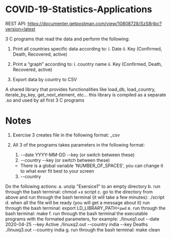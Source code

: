 # COVID-19-Statistics-Applications

REST API: https://documenter.getpostman.com/view/10808728/SzS8rjbc?version=latest

3 C programs that read the data and perform the following:
1) Print all countries specific data according to: 
  i. Date 
  ii. Key (Confirmed, Death, Recovered, active)
  
2) Print a “graph” according to: 
  i. country name 
  ii. Key (Confirmed, Death, Recovered, active)

3) Export data by country to CSV

A shared library that provides functionalities like load_db, load_country, iterate_by_key, get_next_element, etc... 
this library is compiled as a separate .so and used by all first 3 C programs

# Notes
1) Exercise 3 creates file in the following format: <country>_csv

2) All 3 of the programs takes parameters in the following format: 
    1. --date YYYY-MM-DD --key <key> (or switch between these)
    2. --country <country> --key <key> (or switch between these)
    * There is a global variable 'NUMBER_OF_SPACES', you can change it to what ever fit best to your screen
    3. --country <country>

Do the following actions:
    a. unzip "Exersice1" to an empty directory
	b. run through the bash terminal: chmod +x script
    c. go to the directory from above and run through the bash terminal (it will take a few minutes): ./script
    d. when all the file will be ready (you will get a message about it) run through the bash terminal: export LD_LIBRARY_PATH=`pwd`
    e. run through the bash terminal: make
    f. run through the bash terminal the executable programs with the formated parameters, for example: 
        ./linuxq1.out --date 2020-04-25 --key Active
        ./linuxq2.out --country india --key Deaths
        ./linuxq3.out --country india
    g. run through the bash terminal: make clean
